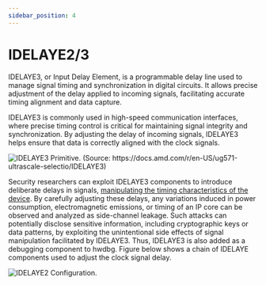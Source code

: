 ```yaml
---
sidebar_position: 4
---
```


# IDELAYE2/3

IDELAYE3, or Input Delay Element, is a programmable delay line used to manage signal timing and synchronization in digital circuits. It allows precise adjustment of the delay applied to incoming signals, facilitating accurate timing alignment and data capture.

IDELAYE3 is commonly used in high-speed communication interfaces, where precise timing control is critical for maintaining signal integrity and synchronization. By adjusting the delay of incoming signals, IDELAYE3 helps ensure that data is correctly aligned with the clock signals.

![IDELAYE3 Primitive. (Source: https://docs.amd.com/r/en-US/ug571-ultrascale-selectio/IDELAYE3)](/img/figures/X16016-idelaye3-primitive.jpg)

Security researchers can exploit IDELAYE3 components to introduce deliberate delays in signals, [manipulating the timing characteristics of the device](https://arxiv.org/abs/2405.03632). By carefully adjusting these delays, any variations induced in power consumption, electromagnetic emissions, or timing of an IP core can be observed and analyzed as side-channel leakage. Such attacks can potentially disclose sensitive information, including cryptographic keys or data patterns, by exploiting the unintentional side effects of signal manipulation facilitated by IDELAYE3. Thus, IDELAYE3 is also added as a debugging component to hwdbg. Figure below shows a chain of IDELAYE components used to adjust the clock signal delay.

![IDELAYE2 Configuration.](/img/figures/idelay.jpg)